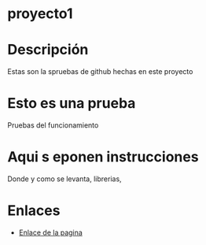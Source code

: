 # proyecto1

# Descripción

Estas son la spruebas de github hechas en este proyecto

# Esto es una prueba

Pruebas del funcionamiento

# Aqui s eponen instrucciones

Donde y como se levanta, librerias,

# Enlaces

- [Enlace de la pagina](https://www.facebook.com/groups/345193682221179/)